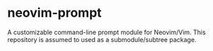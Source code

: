 neovim-prompt
===============================================================================

A customizable command-line prompt module for Neovim/Vim.
This repository is assumed to used as a submodule/subtree package.
